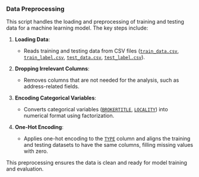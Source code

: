 ### Data Preprocessing

This script handles the loading and preprocessing of training and testing data for a machine learning model. The key steps include:

1. **Loading Data**:
    - Reads training and testing data from CSV files ([`train_data.csv`](command:_github.copilot.openSymbolFromReferences?%5B%22train_data4.csv%22%2C%5B%7B%22uri%22%3A%7B%22%24mid%22%3A1%2C%22fsPath%22%3A%22%2FUsers%2Fmuskanp%2FDesktop%2FCSCI561-hw%2Fhw3%2Fhomework.py%22%2C%22external%22%3A%22file%3A%2F%2F%2FUsers%2Fmuskanp%2FDesktop%2FCSCI561-hw%2Fhw3%2Fhomework.py%22%2C%22path%22%3A%22%2FUsers%2Fmuskanp%2FDesktop%2FCSCI561-hw%2Fhw3%2Fhomework.py%22%2C%22scheme%22%3A%22file%22%7D%2C%22pos%22%3A%7B%22line%22%3A7%2C%22character%22%3A35%7D%7D%5D%5D "Go to definition"), [`train_label.csv`](command:_github.copilot.openSymbolFromReferences?%5B%22train_label4.csv%22%2C%5B%7B%22uri%22%3A%7B%22%24mid%22%3A1%2C%22fsPath%22%3A%22%2FUsers%2Fmuskanp%2FDesktop%2FCSCI561-hw%2Fhw3%2Fhomework.py%22%2C%22external%22%3A%22file%3A%2F%2F%2FUsers%2Fmuskanp%2FDesktop%2FCSCI561-hw%2Fhw3%2Fhomework.py%22%2C%22path%22%3A%22%2FUsers%2Fmuskanp%2FDesktop%2FCSCI561-hw%2Fhw3%2Fhomework.py%22%2C%22scheme%22%3A%22file%22%7D%2C%22pos%22%3A%7B%22line%22%3A8%2C%22character%22%3A36%7D%7D%5D%5D "Go to definition"), [`test_data.csv`](command:_github.copilot.openSymbolFromReferences?%5B%22test_data4.csv%22%2C%5B%7B%22uri%22%3A%7B%22%24mid%22%3A1%2C%22fsPath%22%3A%22%2FUsers%2Fmuskanp%2FDesktop%2FCSCI561-hw%2Fhw3%2Fhomework.py%22%2C%22external%22%3A%22file%3A%2F%2F%2FUsers%2Fmuskanp%2FDesktop%2FCSCI561-hw%2Fhw3%2Fhomework.py%22%2C%22path%22%3A%22%2FUsers%2Fmuskanp%2FDesktop%2FCSCI561-hw%2Fhw3%2Fhomework.py%22%2C%22scheme%22%3A%22file%22%7D%2C%22pos%22%3A%7B%22line%22%3A9%2C%22character%22%3A34%7D%7D%5D%5D "Go to definition"), [`test_label.csv`](command:_github.copilot.openSymbolFromReferences?%5B%22test_label4.csv%22%2C%5B%7B%22uri%22%3A%7B%22%24mid%22%3A1%2C%22fsPath%22%3A%22%2FUsers%2Fmuskanp%2FDesktop%2FCSCI561-hw%2Fhw3%2Fhomework.py%22%2C%22external%22%3A%22file%3A%2F%2F%2FUsers%2Fmuskanp%2FDesktop%2FCSCI561-hw%2Fhw3%2Fhomework.py%22%2C%22path%22%3A%22%2FUsers%2Fmuskanp%2FDesktop%2FCSCI561-hw%2Fhw3%2Fhomework.py%22%2C%22scheme%22%3A%22file%22%7D%2C%22pos%22%3A%7B%22line%22%3A10%2C%22character%22%3A35%7D%7D%5D%5D "Go to definition")).

2. **Dropping Irrelevant Columns**:
    - Removes columns that are not needed for the analysis, such as address-related fields.

3. **Encoding Categorical Variables**:
    - Converts categorical variables ([`BROKERTITLE`](command:_github.copilot.openSymbolFromReferences?%5B%22BROKERTITLE%22%2C%5B%7B%22uri%22%3A%7B%22%24mid%22%3A1%2C%22fsPath%22%3A%22%2FUsers%2Fmuskanp%2FDesktop%2FCSCI561-hw%2Fhw3%2Fhomework.py%22%2C%22external%22%3A%22file%3A%2F%2F%2FUsers%2Fmuskanp%2FDesktop%2FCSCI561-hw%2Fhw3%2Fhomework.py%22%2C%22path%22%3A%22%2FUsers%2Fmuskanp%2FDesktop%2FCSCI561-hw%2Fhw3%2Fhomework.py%22%2C%22scheme%22%3A%22file%22%7D%2C%22pos%22%3A%7B%22line%22%3A20%2C%22character%22%3A20%7D%7D%5D%5D "Go to definition"), [`LOCALITY`](command:_github.copilot.openSymbolFromReferences?%5B%22LOCALITY%22%2C%5B%7B%22uri%22%3A%7B%22%24mid%22%3A1%2C%22fsPath%22%3A%22%2FUsers%2Fmuskanp%2FDesktop%2FCSCI561-hw%2Fhw3%2Fhomework.py%22%2C%22external%22%3A%22file%3A%2F%2F%2FUsers%2Fmuskanp%2FDesktop%2FCSCI561-hw%2Fhw3%2Fhomework.py%22%2C%22path%22%3A%22%2FUsers%2Fmuskanp%2FDesktop%2FCSCI561-hw%2Fhw3%2Fhomework.py%22%2C%22scheme%22%3A%22file%22%7D%2C%22pos%22%3A%7B%22line%22%3A20%2C%22character%22%3A35%7D%7D%5D%5D "Go to definition")) into numerical format using factorization.

4. **One-Hot Encoding**:
    - Applies one-hot encoding to the [`TYPE`](command:_github.copilot.openSymbolFromReferences?%5B%22TYPE%22%2C%5B%7B%22uri%22%3A%7B%22%24mid%22%3A1%2C%22fsPath%22%3A%22%2FUsers%2Fmuskanp%2FDesktop%2FCSCI561-hw%2Fhw3%2Fhomework.py%22%2C%22external%22%3A%22file%3A%2F%2F%2FUsers%2Fmuskanp%2FDesktop%2FCSCI561-hw%2Fhw3%2Fhomework.py%22%2C%22path%22%3A%22%2FUsers%2Fmuskanp%2FDesktop%2FCSCI561-hw%2Fhw3%2Fhomework.py%22%2C%22scheme%22%3A%22file%22%7D%2C%22pos%22%3A%7B%22line%22%3A25%2C%22character%22%3A54%7D%7D%5D%5D "Go to definition") column and aligns the training and testing datasets to have the same columns, filling missing values with zero.

This preprocessing ensures the data is clean and ready for model training and evaluation.